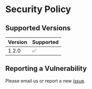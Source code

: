 # Security Policy

## Supported Versions

| Version | Supported          |
| ------- | ------------------ |
| 1.2.0   | :white_check_mark: |

## Reporting a Vulnerability

Please email us or report a new [issue](https://github.com/Cyggnus/ShuffleGenie/security/advisories/new).

